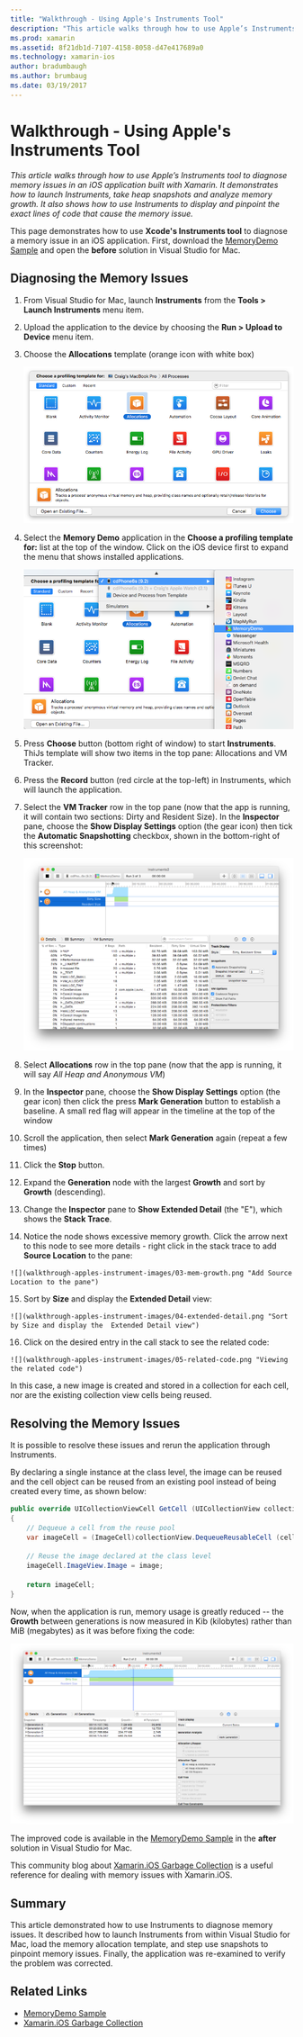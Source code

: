 ```yaml
---
title: "Walkthrough - Using Apple's Instruments Tool"
description: "This article walks through how to use Apple’s Instruments tool to diagnose memory issues in an iOS application built with Xamarin. It demonstrates how to launch Instruments, take heap snapshots and analyze memory growth. It also shows how to use Instruments to display and pinpoint the exact lines of code that cause the memory issue."
ms.prod: xamarin
ms.assetid: 8f21db1d-7107-4158-8058-d47e417689a0
ms.technology: xamarin-ios
author: bradumbaugh
ms.author: brumbaug
ms.date: 03/19/2017
---
```


# Walkthrough - Using Apple's Instruments Tool

_This article walks through how to use Apple’s Instruments tool to diagnose memory issues in an iOS application built with Xamarin. It demonstrates how to launch Instruments, take heap snapshots and analyze memory growth. It also shows how to use Instruments to display and pinpoint the exact lines of code that cause the memory issue._

This page demonstrates how to use **Xcode's Instruments tool** to diagnose a memory issue in an iOS application.
First, download the [MemoryDemo Sample](https://developer.xamarin.com/samples/monotouch/Profiling/MemoryDemo/) and open the
**before** solution in Visual Studio for Mac.

## Diagnosing the Memory Issues

1.  From Visual Studio for Mac, launch **Instruments** from the  **Tools > Launch Instruments** menu item.
2.  Upload the application to the device by choosing the  **Run > Upload to Device** menu item.
3.  Choose the **Allocations** template (orange icon with white box)

    ![](walkthrough-apples-instrument-images/00-allocations-tempate.png "Choose the Allocations template")

4.  Select the **Memory Demo** application in the **Choose a profiling template for:** list at the top of the window. Click on the iOS device first to expand the menu that shows installed applications.

    ![](walkthrough-apples-instrument-images/01-mem-demo.png "Select the Memory Demo application")

5.  Press **Choose** button (bottom right of window) to start **Instruments**. ThiJs template will show two items in the top pane: Allocations and VM Tracker.

6.  Press the **Record** button (red circle at the top-left) in Instruments, which will launch the application.

7.  Select the **VM Tracker** row in the top pane (now that the app is running, it will contain two sections: Dirty and Resident Size). In the **Inspector** pane, choose the **Show Display Settings** option (the gear icon) then tick the **Automatic Snapshotting** checkbox, shown in the bottom-right of this screenshot:

    ![](walkthrough-apples-instrument-images/02-auto-snapshot.png "Choose the Show Display Settings option the gear icon then tick the Automatic Snapshotting checkbox")

8.  Select **Allocations** row in the top pane (now that the app is running, it will say *All Heap and Anonymous VM*)
9.  In the **Inspector** pane, choose the **Show Display Settings** option (the gear icon) then click the press **Mark Generation** button to establish a baseline. A small red flag will appear in the timeline at the top of the window
10.  Scroll the application, then select **Mark Generation** again (repeat a few times)
11.  Click the  **Stop** button.
12.  Expand the **Generation** node with the largest **Growth** and sort by **Growth** (descending).
13.  Change the **Inspector** pane to **Show Extended Detail** (the "E"), which shows the **Stack Trace**.

14.  Notice the  **<non-object>** node shows excessive memory growth. Click the arrow next to this node to see more details - right click in the stack trace to add **Source Location** to the pane:

    ![](walkthrough-apples-instrument-images/03-mem-growth.png "Add Source Location to the pane")

15.  Sort by **Size** and display the  **Extended Detail** view:

	![](walkthrough-apples-instrument-images/04-extended-detail.png "Sort by Size and display the  Extended Detail view")

16.  Click on the desired entry in the call stack to see the related code:

	![](walkthrough-apples-instrument-images/05-related-code.png "Viewing the related code")

In this case, a new image is created and stored in a collection for each cell, nor are the existing collection view cells being reused.

## Resolving the Memory Issues

It is possible to resolve these issues and rerun the application through Instruments.

By declaring a single instance at the class level, the image can be reused and the cell object can be reused from an existing pool instead of being created every time, as shown below:

```csharp
public override UICollectionViewCell GetCell (UICollectionView collectionView, NSIndexPath indexPath)
{
    // Dequeue a cell from the reuse pool
    var imageCell = (ImageCell)collectionView.DequeueReusableCell (cellId, indexPath);

    // Reuse the image declared at the class level
    imageCell.ImageView.Image = image;

    return imageCell;
}
```

Now, when the application is run, memory usage is greatly reduced -- the **Growth** between
generations is now measured in Kib (kilobytes) rather than MiB (megabytes) as it was before
fixing the code:

![](walkthrough-apples-instrument-images/06-reduced-memory.png "Showing the app memory usage")

The improved code is available in the [MemoryDemo Sample](https://developer.xamarin.com/samples/monotouch/Profiling/MemoryDemo/) in the
**after** solution in Visual Studio for Mac.

This community blog about [Xamarin.iOS Garbage Collection](https://krumelur.me/2015/04/27/xamarin-ios-the-garbage-collector-and-me/)
is a useful reference for dealing with memory issues with Xamarin.iOS.


## Summary

This article demonstrated how to use Instruments to diagnose memory issues.
It described how to launch Instruments from within Visual Studio for Mac, load the memory allocation template, and
step use snapshots to pinpoint memory issues.
Finally, the application was re-examined to verify the problem was corrected.


## Related Links

- [MemoryDemo Sample](https://developer.xamarin.com/samples/monotouch/Profiling/MemoryDemo/)
- [Xamarin.iOS Garbage Collection](https://krumelur.me/2015/04/27/xamarin-ios-the-garbage-collector-and-me/)
